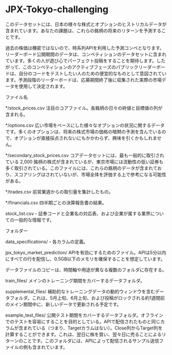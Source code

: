 # JPX-Tokyo-challenging

このデータセットには、日本の様々な株式とオプションのヒストリカルデータが含まれています。あなたの課題は、これらの銘柄の将来のリターンを予測することです。

過去の株価は機密ではないので、時系列APIを利用した予測コンペとなります。リーダーボード公開期間のデータは、コンペティションのデータセットに含まれています。多くの人が遊び心でパーフェクト投稿をすることを期待します。したがって、このコンペティションのアクティブフェーズのパブリックリーダーボードは、自分のコードをテストしたい人のための便宜的なものとして意図されています。予測段階のリーダーボードは、応募期間終了後に収集された実際の市場データを使用して決定されます。

ファイル名

*/stock_prices.csv 注目のコアファイル。各銘柄の日々の終値と目標値の列が含まれる。

*/options.csv 広い市場をベースにした様々なオプションの状況に関するデータです。多くのオプションは、将来の株式市場の価格の暗黙の予測を含んでいるので、オプションが直接採点されないにもかかわらず、興味を引くかもしれません。

*/secondary_stock_prices.csv コアデータセットには、最も一般的に取引されている 2,000 銘柄の株式が含まれているが、東京市場には流動性の低い証券も多く取引されている。このファイルには、これらの銘柄のデータが含まれており、スコアリングはされていないが、市場全体を評価する上で参考になる可能性がある。

*/trades.csv 前営業週からの取引量を集計したもの。

*/financials.csv 四半期ごとの決算報告書の結果。

stock_list.csv - 証券コードと企業名の対応表、および企業が属する業界についての一般的な情報です。

フォルダー

data_specifications/ - 各カラムの定義。

jpx_tokyo_market_prediction/ APIを有効にするためのファイル。APIは5分以内にすべての行を配信し、0.5GB以下のメモリを確保することを想定しています。

データファイルのコピーは、時間軸や用途が異なる複数のフォルダに存在する。

train_files/ メインのトレーニング期間をカバーするデータフォルダ。

supplemental_files/ 補助的なトレーニングデータの動的ウィンドウを含むデータフォルダ。これは、5月上旬、6月上旬、および投稿がロックされる約1週間前のメイン期間中に、新しいデータで更新される予定です。

example_test_files/ 公開テスト期間をカバーするデータフォルダ。オフラインでのテストを容易にすることを目的としている。APIで配信されたものと同じカラムが含まれている（つまり、Targetカラムはない）。Close列からTarget列を計算することができます。これは、翌日に株を買い、翌々日に売ることによるリターンのことです。このフォルダには、APIによって配信されるサンプル送信ファイルの例も含まれています。
